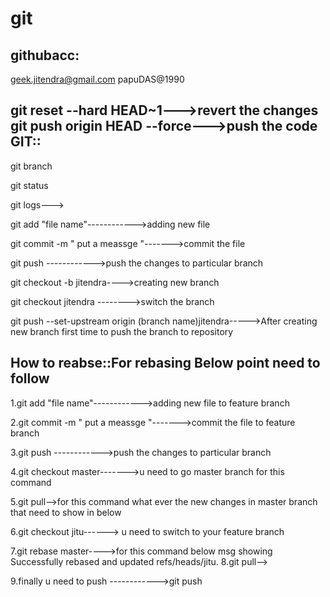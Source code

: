 # git
githubacc:
----------
geek.jitendra@gmail.com
papuDAS@1990

git reset --hard HEAD~1--->revert the changes
git push origin HEAD --force--->push the code
GIT::
-----
git branch

git status 

git logs--->

git add "file name"------------>adding new file

git commit -m "  put a meassge "------->commit the file

git push ------------>push the changes to particular branch

git checkout -b  jitendra---->creating new branch

git checkout jitendra -------->switch the branch

git push --set-upstream origin (branch name)jitendra----->After creating new branch first time to push the branch to repository 

How to reabse::For rebasing Below point need to follow 
------------------------------------------------------
1.git add "file name"------------>adding new file to feature branch

2.git commit -m "  put a meassge "------->commit the file to feature branch

3.git push ------------>push the changes to particular branch

4.git checkout master------->u need to go master branch for this command

5.git pull-->for this command what ever the new changes in master branch that need to show in below

6.git checkout jitu------> u need to switch to your feature branch

7.git rebase master---->for this command below msg showing
  Successfully rebased and updated refs/heads/jitu.
8.git pull-->

9.finally u need to push ------------>git push


